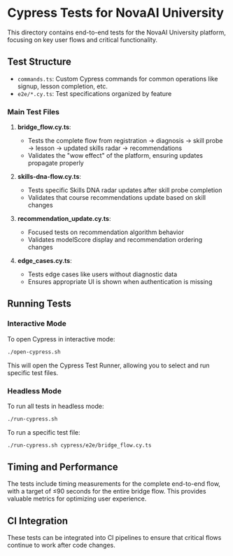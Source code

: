 # Cypress Tests for NovaAI University

This directory contains end-to-end tests for the NovaAI University platform, focusing on key user flows and critical functionality.

## Test Structure

- `commands.ts`: Custom Cypress commands for common operations like signup, lesson completion, etc.
- `e2e/*.cy.ts`: Test specifications organized by feature

### Main Test Files

1. **bridge_flow.cy.ts**: 
   - Tests the complete flow from registration → diagnosis → skill probe → lesson → updated skills radar → recommendations
   - Validates the "wow effect" of the platform, ensuring updates propagate properly

2. **skills-dna-flow.cy.ts**: 
   - Tests specific Skills DNA radar updates after skill probe completion
   - Validates that course recommendations update based on skill changes

3. **recommendation_update.cy.ts**:
   - Focused tests on recommendation algorithm behavior
   - Validates modelScore display and recommendation ordering changes

4. **edge_cases.cy.ts**:
   - Tests edge cases like users without diagnostic data
   - Ensures appropriate UI is shown when authentication is missing

## Running Tests

### Interactive Mode

To open Cypress in interactive mode:

```bash
./open-cypress.sh
```

This will open the Cypress Test Runner, allowing you to select and run specific test files.

### Headless Mode

To run all tests in headless mode:

```bash
./run-cypress.sh
```

To run a specific test file:

```bash
./run-cypress.sh cypress/e2e/bridge_flow.cy.ts
```

## Timing and Performance

The tests include timing measurements for the complete end-to-end flow, with a target of ≤90 seconds for the entire bridge flow. This provides valuable metrics for optimizing user experience.

## CI Integration

These tests can be integrated into CI pipelines to ensure that critical flows continue to work after code changes.